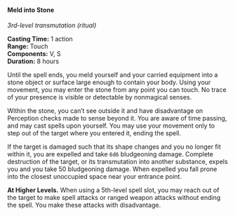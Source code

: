 #### Meld into Stone
<!-- TODO Check and tag this spell -->
<!-- markdownlint-disable-next-line no-emphasis-as-heading -->
_3rd-level transmutation (ritual)_

**Casting Time:** 1 action \
**Range:** Touch \
**Components:** V, S \
**Duration:** 8 hours

Until the spell ends, you meld yourself and your carried equipment into a stone object or surface large enough to contain your body.
Using your movement, you may enter the stone from any point you can touch.
No trace of your presence is visible or detectable by nonmagical senses.

Within the stone, you can’t see outside it and have disadvantage on Perception checks made to sense beyond it.
You are aware of time passing, and may cast spells upon yourself.
You may use your movement only to step out of the target where you entered it, ending the spell.

If the target is damaged such that its shape changes and you no longer fit within it, you are expelled and take `6d6` bludgeoning damage.
Complete destruction of the target, or its transmutation into another substance, expels you and you take 50 bludgeoning damage.
When expelled you fall prone into the closest unoccupied space near your entrance point.

**At Higher Levels.**
When using a 5th-level spell slot, you may reach out of the target to make spell attacks or ranged weapon attacks without ending the spell.
You make these attacks with disadvantage.
